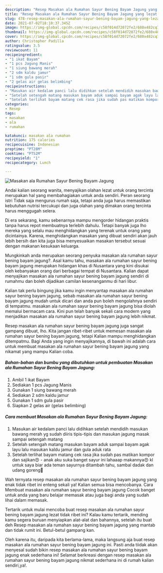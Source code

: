 ```yaml
---
description: "Resep Masakan ala Rumahan Sayur Bening Bayam Jagung yang lezat dan Mudah Dibuat"
title: "Resep Masakan ala Rumahan Sayur Bening Bayam Jagung yang lezat dan Mudah Dibuat"
slug: 478-resep-masakan-ala-rumahan-sayur-bening-bayam-jagung-yang-lezat-dan-mudah-dibuat
date: 2021-07-02T18:10:37.345Z
image: https://img-global.cpcdn.com/recipes/c58f014d72072fe2/680x482cq70/masakan-ala-rumahan-sayur-bening-bayam-jagung-foto-resep-utama.jpg
thumbnail: https://img-global.cpcdn.com/recipes/c58f014d72072fe2/680x482cq70/masakan-ala-rumahan-sayur-bening-bayam-jagung-foto-resep-utama.jpg
cover: https://img-global.cpcdn.com/recipes/c58f014d72072fe2/680x482cq70/masakan-ala-rumahan-sayur-bening-bayam-jagung-foto-resep-utama.jpg
author: Christopher Padilla
ratingvalue: 3.5
reviewcount: 11
recipeingredient:
- "1 ikat Bayam"
- "1 pcs Jagung Manis"
- "1 siung bawang merah"
- "2 sdm kaldu jamur"
- "1 sdm gula pasir"
- "2 gelas air gelas belimbing"
recipeinstructions:
- "Masukan air kedalam panci lalu didihkan setelah mendidih masukan bawang merah yg sudah diiris tipis-tipis dan masukan jagung masak sampai setengah matang"
- "Setelah setengah matang masukan bayam aduk sampai bayam agak layu lalu masukan kaldu jamur dan gula aduk rata"
- "Setelah terlihat bayam matang cek rasa jika sudah pas matikan kompor dan sajikan😍 anak aku suka banget sayur ini lahaaap makannya😍 kl untuk saya biar ada teman sayurnya ditambah tahu, sambal dadak dan udang goreng🤤"
categories:
- Resep
tags:
- masakan
- ala
- rumahan

katakunci: masakan ala rumahan 
nutrition: 175 calories
recipecuisine: Indonesian
preptime: "PT28M"
cooktime: "PT52M"
recipeyield: "1"
recipecategory: Lunch

---
```



![Masakan ala Rumahan Sayur Bening Bayam Jagung](https://img-global.cpcdn.com/recipes/c58f014d72072fe2/680x482cq70/masakan-ala-rumahan-sayur-bening-bayam-jagung-foto-resep-utama.jpg)

Andai kalian seorang wanita, menyajikan olahan lezat untuk orang tercinta merupakan hal yang membahagiakan untuk anda sendiri. Peran seorang istri Tidak saja mengurus rumah saja, tetapi anda juga harus memastikan kebutuhan nutrisi tercukupi dan juga olahan yang dimakan orang tercinta harus menggugah selera.

Di era  sekarang, kamu sebenarnya mampu mengorder hidangan praktis tanpa harus repot membuatnya terlebih dahulu. Tetapi banyak juga lho mereka yang selalu mau menghidangkan yang terenak untuk orang yang dicintainya. Karena, menghidangkan masakan yang dibuat sendiri akan jauh lebih bersih dan kita juga bisa menyesuaikan masakan tersebut sesuai dengan makanan kesukaan keluarga. 



Mungkinkah anda merupakan seorang penyuka masakan ala rumahan sayur bening bayam jagung?. Asal kamu tahu, masakan ala rumahan sayur bening bayam jagung merupakan hidangan khas di Nusantara yang kini disukai oleh kebanyakan orang dari berbagai tempat di Nusantara. Kalian dapat menyajikan masakan ala rumahan sayur bening bayam jagung sendiri di rumahmu dan boleh dijadikan camilan kesenanganmu di hari libur.

Kalian tak perlu bingung jika kamu ingin menyantap masakan ala rumahan sayur bening bayam jagung, sebab masakan ala rumahan sayur bening bayam jagung mudah untuk dicari dan anda pun boleh mengolahnya sendiri di tempatmu. masakan ala rumahan sayur bening bayam jagung bisa diolah memalui bermacam cara. Kini pun telah banyak sekali cara modern yang menjadikan masakan ala rumahan sayur bening bayam jagung lebih nikmat.

Resep masakan ala rumahan sayur bening bayam jagung juga sangat gampang dibuat, lho. Kita jangan ribet-ribet untuk memesan masakan ala rumahan sayur bening bayam jagung, tetapi Kalian mampu menghidangkan ditempatmu. Bagi Anda yang ingin menyajikannya, di bawah ini adalah cara untuk membuat masakan ala rumahan sayur bening bayam jagung yang nikamat yang mampu Kalian coba.

<!--inarticleads1-->

##### Bahan-bahan dan bumbu yang dibutuhkan untuk pembuatan Masakan ala Rumahan Sayur Bening Bayam Jagung:

1. Ambil 1 ikat Bayam
1. Sediakan 1 pcs Jagung Manis
1. Gunakan 1 siung bawang merah
1. Sediakan 2 sdm kaldu jamur
1. Gunakan 1 sdm gula pasir
1. Siapkan 2 gelas air (gelas belimbing)




<!--inarticleads2-->

##### Cara membuat Masakan ala Rumahan Sayur Bening Bayam Jagung:

1. Masukan air kedalam panci lalu didihkan setelah mendidih masukan bawang merah yg sudah diiris tipis-tipis dan masukan jagung masak sampai setengah matang
1. Setelah setengah matang masukan bayam aduk sampai bayam agak layu lalu masukan kaldu jamur dan gula aduk rata
1. Setelah terlihat bayam matang cek rasa jika sudah pas matikan kompor dan sajikan😍 - anak aku suka banget sayur ini lahaaap makannya😍 kl untuk saya biar ada teman sayurnya ditambah tahu, sambal dadak dan udang goreng🤤




Wah ternyata resep masakan ala rumahan sayur bening bayam jagung yang enak tidak ribet ini enteng sekali ya! Kalian semua bisa mencobanya. Cara Membuat masakan ala rumahan sayur bening bayam jagung Cocok banget untuk anda yang baru belajar memasak atau juga bagi anda yang sudah lihai dalam memasak.

Tertarik untuk mulai mencoba buat resep masakan ala rumahan sayur bening bayam jagung lezat tidak ribet ini? Kalau kamu tertarik, mending kamu segera buruan menyiapkan alat-alat dan bahannya, setelah itu buat deh Resep masakan ala rumahan sayur bening bayam jagung yang mantab dan tidak rumit ini. Betul-betul gampang kan. 

Oleh karena itu, daripada kita berlama-lama, maka langsung aja buat resep masakan ala rumahan sayur bening bayam jagung ini. Pasti anda tiidak akan menyesal sudah bikin resep masakan ala rumahan sayur bening bayam jagung enak sederhana ini! Selamat berkreasi dengan resep masakan ala rumahan sayur bening bayam jagung nikmat sederhana ini di rumah kalian sendiri,ya!.


